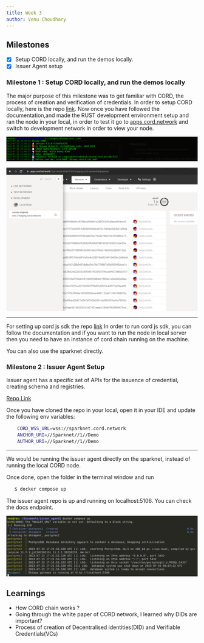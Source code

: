 ```yaml
---
title: Week 3
author: Venu Choudhary
---
```


## Milestones

- [x] Setup CORD locally, and run the demos locally.
- [x] Issuer Agent setup

### Milestone 1 : Setup CORD locally, and run the demos locally

The major purpose of this milestone was to get familiar with CORD, the process of creation and verification of credentials. In order to setup CORD locally, here is the repo [link](https://github.com/dhiway/cord). Now once you have followed the documentation,and made the RUST development environment setup and ran the node in your local, in order to test it go to [apps.cord.network](https://apps.cord.network/?rpc=wss%3A%2F%2Fstaging.cord.network#/explorer) and switch to development network in order to view your node.

![cord chain](../assets/cord-chain.png)

![development-network](../assets/cord-activity.png)

---

For setting up cord js sdk the repo [link](https://github.com/dhiway/cord.js)
In order to run cord js sdk, you can follow the documentation and if you want to run the node in local server then you need to have an instance of cord chain running on the machine. 

You can also use the sparknet directly.


### Milestone 2 : Issuer Agent Setup
Issuer agent has a specific set of APIs for the issuence of credential, creating schema and registries.

[Repo Link](https://github.com/dhiway/issuer-agent)

Once you have cloned the repo in your local, open it in your IDE and update the following env variables:

```bash
    CORD_WSS_URL=wss://sparknet.cord.network
    ANCHOR_URI=//Sparknet//1//Demo
    AUTHOR_URI=//Sparknet//1//Demo
```

---

We would be running the issuer agent directly on the sparknet, instead of running the local CORD node.

Once done, open the folder in the terminal window and run

```bash 
   $ docker compose up
```

The issuer agent repo is up and running on localhost:5106. You can check the docs endpoint.

![issuer-agent-running-demo](../assets/issuer-agent.png)


## Learnings
- How CORD chain works ?
- Going through the white paper of CORD network, I learned why DIDs are important? 
- Process of creation of Decentralised identities(DID) and Verifiable Credentials(VCs)
